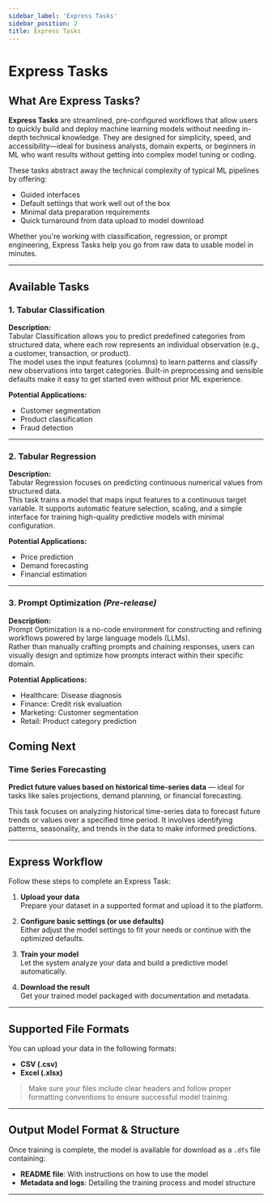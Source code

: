 ```yaml
---
sidebar_label: 'Express Tasks'
sidebar_position: 2
title: Express Tasks
---
```



# Express Tasks

## What Are Express Tasks?

**Express Tasks** are streamlined, pre-configured workflows that allow users to quickly build and deploy machine learning models without needing in-depth technical knowledge. They are designed for simplicity, speed, and accessibility—ideal for business analysts, domain experts, or beginners in ML who want results without getting into complex model tuning or coding.

These tasks abstract away the technical complexity of typical ML pipelines by offering:

- Guided interfaces
- Default settings that work well out of the box
- Minimal data preparation requirements
- Quick turnaround from data upload to model download

Whether you're working with classification, regression, or prompt engineering, Express Tasks help you go from raw data to usable model in minutes.

---

## Available Tasks

### 1. Tabular Classification

**Description:**  
Tabular Classification allows you to predict predefined categories from structured data, where each row represents an individual observation (e.g., a customer, transaction, or product).  
The model uses the input features (columns) to learn patterns and classify new observations into target categories. Built-in preprocessing and sensible defaults make it easy to get started even without prior ML experience.

**Potential Applications:**

- Customer segmentation
- Product classification
- Fraud detection

---

### 2. Tabular Regression

**Description:**  
Tabular Regression focuses on predicting continuous numerical values from structured data.  
This task trains a model that maps input features to a continuous target variable. It supports automatic feature selection, scaling, and a simple interface for training high-quality predictive models with minimal configuration.

**Potential Applications:**

- Price prediction
- Demand forecasting
- Financial estimation

---

### 3. Prompt Optimization *(Pre-release)*

**Description:**  
Prompt Optimization is a no-code environment for constructing and refining workflows powered by large language models (LLMs).  
Rather than manually crafting prompts and chaining responses, users can visually design and optimize how prompts interact within their specific domain.

**Potential Applications:**

- Healthcare: Disease diagnosis  
- Finance: Credit risk evaluation  
- Marketing: Customer segmentation  
- Retail: Product category prediction

## Coming Next

### Time Series Forecasting

**Predict future values based on historical time-series data** — ideal for tasks like sales projections, demand planning, or financial forecasting.

This task focuses on analyzing historical time-series data to forecast future trends or values over a specified time period. It involves identifying patterns, seasonality, and trends in the data to make informed predictions.


---

## Express Workflow

Follow these steps to complete an Express Task:

1. **Upload your data**  
   Prepare your dataset in a supported format and upload it to the platform.

2. **Configure basic settings (or use defaults)**  
   Either adjust the model settings to fit your needs or continue with the optimized defaults.

3. **Train your model**  
   Let the system analyze your data and build a predictive model automatically.

4. **Download the result**  
   Get your trained model packaged with documentation and metadata.

---

## Supported File Formats

You can upload your data in the following formats:

- **CSV (.csv)**
- **Excel (.xlsx)**

> Make sure your files include clear headers and follow proper formatting conventions to ensure successful model training.

---

## Output Model Format & Structure

Once training is complete, the model is available for download as a `.dfs` file containing:

- **README file**: With instructions on how to use the model
- **Metadata and logs**: Detailing the training process and model structure

---
